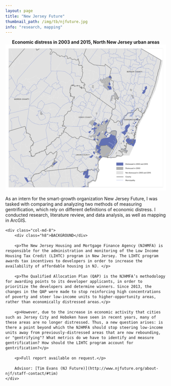 ```yaml
---
layout: page
title: "New Jersey Future"
thumbnail_path: /img/tb/njfuture.jpg
info: "research, mapping" 
---
```


**<center>Economic distress in 2003 and 2015, North New Jersey urban areas</center>**
![NJ Future](/img/njfuture/qcturb.png)

<div class="row">
	<div class="col-md-4">
	</div>
	<div class="col-md-8">As an intern for the smart-growth organization New Jersey Future, I was tasked with comparing and analyzing two methods of measuring gentrification, which rely on different definitions of economic distress. I conducted research, literature review, and data analysis, as well as mapping in ArcGIS. 
	</div>
</div>

<div class="row">
	<div class="col-md-4">
	</div>

	<div class="col-md-8">
		<div class="h8">BACKGROUND</div>

		<p>The New Jersey Housing and Mortgage Finance Agency (NJHMFA) is responsible for the administration and monitoring of the Low Income Housing Tax Credit (LIHTC) program in New Jersey. The LIHTC program awards tax incentives to developers in order to increase the availability of affordable housing in NJ. </p>

		<p>The Qualified Allocation Plan (QAP) is the NJHMFA’s methodology for awarding points to its developer applicants, in order to prioritize the developers and determine winners. Since 2013, the changes in the QAP were made to stop reinforcing high concentrations of poverty and steer low-income units to higher-opportunity areas, rather than economically distressed areas.</p>

		<p>However, due to the increase in economic activity that cities such as Jersey City and Hoboken have seen in recent years, many of these areas are no longer distressed. Thus, a new question arises: is there a point beyond which the NJHMFA should stop steering low-income units away from previously-distressed areas that are now rebounding, or "gentrifying"? What metrics do we have to identify and measure gentrification? How should the LIHTC program account for gentrification?</p>

		<p>Full report available on request.</p>

		Advisor: [Tim Evans (NJ Future)](http://www.njfuture.org/about-njf/staff-contact/#tim)
	</div>
</div>







